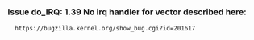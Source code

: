 ### Issue do_IRQ: 1.39 No irq handler for vector described here:
```
  https://bugzilla.kernel.org/show_bug.cgi?id=201617
```
